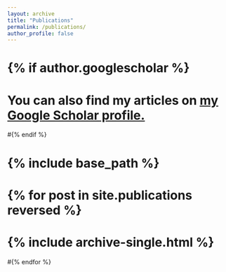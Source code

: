 ```yaml
---
layout: archive
title: "Publications"
permalink: /publications/
author_profile: false
---
```


# {% if author.googlescholar %}
 # You can also find my articles on <u><a href="{{author.googlescholar}}">my Google Scholar profile</a>.</u>
#{% endif %}

# {% include base_path %}

# {% for post in site.publications reversed %}
#  {% include archive-single.html %}
#{% endfor %}
